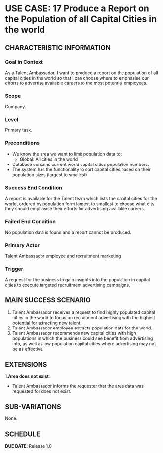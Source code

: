 # USE CASE: 17 Produce a Report on the Population of all Capital Cities in the world

## CHARACTERISTIC INFORMATION

### Goal in Context

As a Talent Ambassador, I want to produce a report on the population of all capital cities in the world so that I can choose where to emphasise our efforts to advertise available careers to the most potential employees.

### Scope

Company.

### Level

Primary task.

### Preconditions

- We know the area we want to limit population data to:
    - Global: All cities in the world
- Database contains current world capital cities population numbers.
- The system has the functionality to sort capital cities based on their population sizes (largest to smallest)

### Success End Condition

A report is available for the Talent team which lists the capital cities for the world, ordered by population form largest to smallest to choose what city they should emphasise their efforts for advertising available careers. 

### Failed End Condition

No population data is found and a report cannot be produced.

### Primary Actor

Talent Ambassador employee and recruitment marketing

### Trigger

A request for the business to gain insights into the population in capital cities to execute targeted recruitment advertising campaigns.

## MAIN SUCCESS SCENARIO

1. Talent Ambassador receives a request to find highly populated capital cities in the world to focus on recruitment advertising with the highest potential for attracting new talent.
2. Talent Ambassador employee extracts population data for the world.
3. Talent Ambassador recommends new capital cities with high populations in which the business could see benefit from advertising into, as well as low population capital cities where advertising may not be as effective.

## EXTENSIONS

1.**Area does not exist**:
  - Talent Ambassador informs the requester that the area data was requested for does not exist.

## SUB-VARIATIONS

None.

## SCHEDULE

**DUE DATE**: Release 1.0